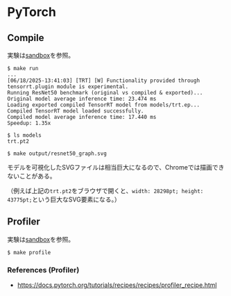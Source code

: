 # PyTorch

## Compile

実験は[sandbox](_src/sandbox)を参照。

```console
$ make run
...
[06/18/2025-13:41:03] [TRT] [W] Functionality provided through tensorrt.plugin module is experimental.
Running ResNet50 benchmark (original vs compiled & exported)...
Original model average inference time: 23.474 ms
Loading exported compiled TensorRT model from models/trt.ep...
Compiled TensorRT model loaded successfully.
Compiled model average inference time: 17.440 ms
Speedup: 1.35x

$ ls models
trt.pt2

$ make output/resnet50_graph.svg
```

モデルを可視化したSVGファイルは相当巨大になるので、Chromeでは描画できないことがある。

（例えば上記の`trt.pt2`をブラウザで開くと、`width: 28298pt; height: 43775pt;`という巨大なSVG要素になる。）

## Profiler

実験は[sandbox](_src/sandbox)を参照。

```console
$ make profile
```

### References (Profiler)

- https://docs.pytorch.org/tutorials/recipes/recipes/profiler_recipe.html
